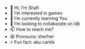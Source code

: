- 👋 Hi, I’m Shafi
- 👀 I’m interested in games
- 🌱 I’m currently learning You
- 💞️ I’m looking to collaborate on idk
- 📫 How to reach me?
- 😄 Pronouns: she/her
- ⚡ Fun fact: aku cantik

<!---
shafira31/shafira31 is a ✨ special ✨ repository because its `README.md` (this file) appears on your GitHub profile.
You can click the Preview link to take a look at your changes.
--->
